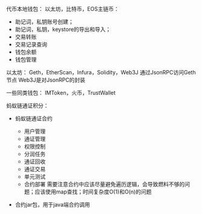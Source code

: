 代币本地钱包：
以太坊，比特币，EOS主链币：
- 助记词，私钥账号创建；
- 助记词，私钥，keystore的导出和导入；
- 交易转账
- 交易记录查询
- 钱包余额
- 钱包管理

以太坊：
Geth，EtherScan，Infura，Solidity，Web3J
通过JsonRPC访问Geth节点
Web3J是对JsonRPC的封装


一些同类钱包：
IMToken，火币，TrustWallet

蚂蚁链通证积分：
- 蚂蚁链通证合约
  - 用户管理
  - 通证管理
  - 权限控制
  - 分润任务
  - 通证回收
  - 通证交易
  - 单元测试
  - 合约部署
  需要注意合约中应该尽量避免遍历逻辑，会导致燃料不够的问题；应该使用map查找；时间复杂度O(1)和O(n)的问题

- 合约jar包，用于java端合约调用

